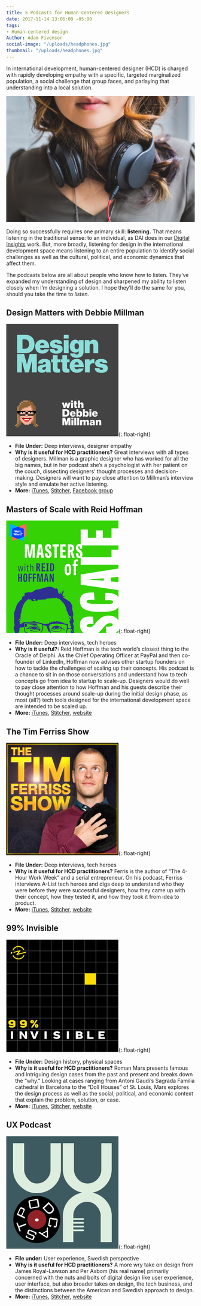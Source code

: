 ```yaml
---
title: 5 Podcasts for Human-Centered Designers
date: 2017-11-14 13:06:00 -05:00
tags:
- Human-centered design
Author: Adam Fivenson
social-image: "/uploads/headphones.jpg"
thumbnail: "/uploads/headphones.jpg"
---
```


In international development, human-centered designer (HCD) is charged with rapidly developing empathy with a specific, targeted marginalized population, a social challenge that group faces, and parlaying that understanding into a local solution. 

![headphones.jpg](/uploads/headphones.jpg)

Doing so successfully requires one primary skill: **listening.** That means listening in the traditional sense: to an individual, as DAI does in our [Digital Insights](https://dai-global-digital.com/rwanda-digital-insights.html) work. But, more broadly, listening for design in the international development space means listening to an entire population to identify social challenges as well as the cultural, political, and economic dynamics that affect them. 

<!--more-->

The podcasts below are all about people who know how to listen. They’ve expanded my understanding of design and sharpened my ability to listen closely when I’m designing a solution. I hope they’ll do the same for you, should you take the time to *listen.*

## Design Matters with Debbie Millman
![DesignMatters.jpg](/uploads/DesignMatters.jpg){:.float-right}
* **File Under:** Deep interviews, designer empathy
* **Why is it useful for HCD practitioners?** Great interviews with all types of designers. Millman is a graphic designer who has worked for all the big names, but in her podcast she’s a psychologist with her patient on the couch, dissecting designers’ thought processes and decision-making. Designers will want to pay close attention to Millman’s interview style and emulate her active listening. 
* **More:** [iTunes](https://itunes.apple.com/us/podcast/design-matters-with-debbie-millman/id328074695?mt=2), [Stitcher](https://www.stitcher.com/podcast/design-matters-with-debbie-millman-20092011/design-matters-with-debbie-millman-20092013), [Facebook group](https://www.facebook.com/DesignMattersPodcast/)

## Masters of Scale with Reid Hoffman
![Masters.jpeg](/uploads/Masters.jpeg){:.float-right}
* **File Under:** Deep interviews, tech heroes
* **Why is it useful?:** Reid Hoffman is the tech world’s closest thing to the Oracle of Delphi. As the Chief Operating Officer at PayPal and then co-founder of LinkedIn, Hoffman now advises other startup founders on how to tackle the challenges of scaling up their concepts. His podcast is a chance to sit in on those conversations and understand how to tech concepts go from idea to startup to scale-up. Designers would do well to pay close attention to how Hoffman and his guests describe their thought processes around scale-up during the initial design phase, as most (all?) tech tools designed for the international development space are intended to be scaled up. 
* **More:** [iTunes](https://itunes.apple.com/us/podcast/masters-of-scale-with-reid-hoffman/id1227971746?mt=2), [Stitcher](https://www.stitcher.com/podcast/stitcher/masters-of-scale), [website](https://mastersofscale.com/)

## The Tim Ferriss Show
![Ferriss.jpeg](/uploads/Ferriss.jpeg){:.float-right}
* **File Under:** Deep interviews, tech heroes
* **Why is it useful for HCD practitioners?** Ferris is the author of “The 4-Hour Work Week” and a serial entrepreneur. On his podcast, Ferriss interviews A-List tech heroes and digs deep to understand who they were before they were successful designers, how they came up with their concept, how they tested it, and how they took it from idea to product. 
* **More:** [iTunes](https://tim.blog/podcast/), [Stitcher](https://www.stitcher.com/podcast/tim-ferriss-show/the-tim-ferriss-show), [website](https://tim.blog/podcast/)
 
## 99% Invisible
![99invis.jpg](/uploads/99invis.jpg){:.float-right}
* **File Under:** Design history, physical spaces
* **Why is it useful for HCD practitioners?** Roman Mars presents famous 
and intriguing design cases from the past and present and breaks down the “why.” Looking at cases ranging from Antoni Gaudi’s Sagrada Familia cathedral in Barcelona to the “Doll Houses” of St. Louis, Mars explores the design process as well as the social, political, and economic context that explain the problem, solution, or case. 
* **More:** [iTunes](https://itunes.apple.com/us/podcast/99-invisible/id394775318?mt=2), [Stitcher](https://www.stitcher.com/podcast/prx/99-invisible), [website](https://99percentinvisible.org/)

## UX Podcast
![UX.jpg](/uploads/UX.jpg){:.float-right}
* **File under:** User experience, Swedish perspective
* **Why is it useful for HCD practitioners?** A more wry take on design from James Royal-Lawson and Per Axbom (his real name) primarily concerned with the nuts and bolts of digital design like user experience, user interface, but also broader takes on design, the tech business, and the distinctions between the American and Swedish approach to design. 
* **More:** [iTunes](https://itunes.apple.com/us/podcast/ux-podcast/id438896324?mt=2), [Stitcher](https://www.stitcher.com/podcast/ux-podcast), [website](https://uxpodcast.com/)